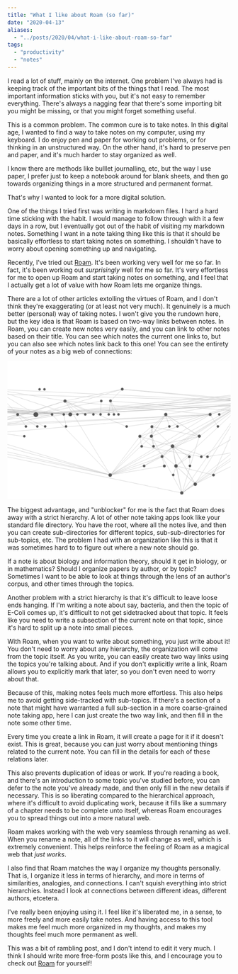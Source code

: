 ```yaml
---
title: "What I like about Roam (so far)"
date: "2020-04-13"
aliases:
  - "../posts/2020/04/what-i-like-about-roam-so-far"
tags:
  - "productivity"
  - "notes"
---
```


I read a lot of stuff, mainly on the internet. One problem I've always had is keeping track
of the important bits of the things that I read. The most important information sticks with
you, but it's not easy to remember everything. There's always a nagging fear that there's some
importing bit you might be missing, or that you might forget something useful.
<!--more-->

This is a common problem. The common cure is to take notes. In this digital age, I wanted to
find a way to take notes on my computer, using my keyboard. I do enjoy pen and paper for
working out problems, or for thinking in an unstructured way. On the other hand, it's hard
to preserve pen and paper, and it's much harder to stay organized as well.

I know there are methods like bulllet journalling, etc, but the way I use paper, I prefer just
to keep a notebook around for blank sheets, and then go towards organizing things in a more
structured and permanent format.

That's why I wanted to look for a more digital solution.

One of the things I tried first was writing in markdown files. I hard a hard time sticking
with the habit. I would manage to follow through with it a few days in a row, but I eventually
got out of the habit of visiting my markdown notes. Something I want in a note taking thing like
this is that it should be basically effortless to start taking notes on something. I shouldn't
have to worry about opening something up and navigating.

Recently, I've tried out [Roam](roamresearch.com/). It's been working very well for me so far.
In fact, it's been working out *surprisingly* well for me so far. It's very effortless for me
to open up Roam and start taking notes on something, and I feel that I actually get a lot of
value with how Roam lets me organize things.

There are a lot of other articles extolling the virtues of Roam, and I don't think they're exaggerating
(or at least not very much). It genuinely is a much better (personal) way of taking notes.
I won't give you the rundown here, but the key idea is that Roam is based on two-way links between notes.
In Roam, you can create new notes very easily, and you can link to other notes based on their title.
You can see which notes the current one links to, but you can also see which notes link back to this one!
You can see the entirety of your notes as a big web of connections:

![](../Images/8793d484947e4633fb367a1fec2a82cb9d9850623d71674b67fee0edda1f6d5e.png)

The biggest advantage, and "unblocker" for me is the fact that Roam does away with a strict hierarchy.
A lot of other note taking apps look like your standard file directory. You have the root,
where all the notes live, and then you can create sub-directories for different topics, sub-sub-directories
for sub-topics, etc. The problem I had with an organization like this is that it was sometimes hard to
to figure out where a new note should go.

If a note is about biology and information theory, should it get in biology, or in mathematics?
Should I organize papers by author, or by topic? Sometimes I want to be able to look at things through
the lens of an author's corpus, and other times through the topics.

Another problem with a strict hierarchy is that it's difficult to leave loose ends hanging.
If I'm writing a note about say, bacteria, and then the topic of E-Coli comes up, it's difficult
to not get sidetracked about that topic. It feels like you need to write a subsection of the current
note on that topic, since it's hard to split up a note into small pieces.

With Roam, when you want to write about something, you just write about it! You don't need to worry
about any hierarchy, the organization will come from the topic itself. As you write, you can
easily create two way links using the topics you're talking about. And if you don't explicitly
write a link, Roam allows you to explicitly mark that later, so you don't even need to worry about that.

Because of this, making notes feels much more effortless. This also helps me to avoid getting
side-tracked with sub-topics. If there's a section of a note that might have warranted a full
sub-section in a more coarse-grained note taking app, here I can just create the two way link,
and then fill in the note some other time.

Every time you create a link in Roam, it will create a page for it if it doesn't exist. This is
great, because you can just worry about mentioning things related to the current note. You can fill
in the details for each of these relations later.

This also prevents duplication of ideas or work. If you're reading a book, and there's an introduction
to some topic you've studied before, you can defer to the note you've already made, and then only
fill in the new details if necessary. This is so liberating compared to the hierarchical approach,
where it's difficult to avoid duplicating work, because it fills like a summary of a chapter needs
to be complete unto itself, whereas Roam encourages you to spread things out into a more natural
web.

Roam makes working with the web very seamless through renaming as well. When you rename a note,
all of the links to it will change as well, which is extremely convenient. This helps reinforce
the feeling of Roam as a magical web that *just works*.

I also find that Roam matches the way I organize my thoughts personally. That is, I organize
it less in terms of hierarchy, and more in terms of similarities, analogies, and connections.
I can't squish everything into strict hierarchies. Instead I look at connections between different
ideas, different authors, etcetera.

I've really been enjoying using it. I feel like it's liberated me, in a sense, to more freely
and more easily take notes. And having access to this tool makes me feel much more organized
in my thoughts, and makes my thoughts feel much more permanent as well.

This was a bit of rambling post, and I don't intend to edit it very much. I think I should write
more free-form posts like this, and I encourage you to check out [Roam](roamresearch.com)
for yourself!